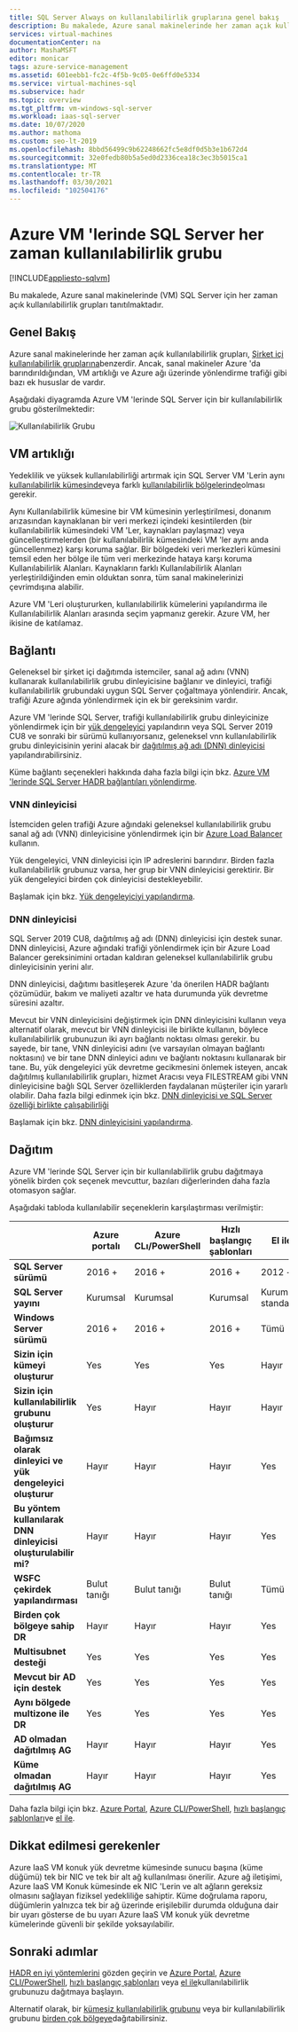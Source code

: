 ```yaml
---
title: SQL Server Always on kullanılabilirlik gruplarına genel bakış
description: Bu makalede, Azure sanal makinelerinde her zaman açık kullanılabilirlik grupları SQL Server açıklanır.
services: virtual-machines
documentationCenter: na
author: MashaMSFT
editor: monicar
tags: azure-service-management
ms.assetid: 601eebb1-fc2c-4f5b-9c05-0e6ffd0e5334
ms.service: virtual-machines-sql
ms.subservice: hadr
ms.topic: overview
ms.tgt_pltfrm: vm-windows-sql-server
ms.workload: iaas-sql-server
ms.date: 10/07/2020
ms.author: mathoma
ms.custom: seo-lt-2019
ms.openlocfilehash: 8bbd56499c9b62248662fc5e8df0d5b3e1b672d4
ms.sourcegitcommit: 32e0fedb80b5a5ed0d2336cea18c3ec3b5015ca1
ms.translationtype: MT
ms.contentlocale: tr-TR
ms.lasthandoff: 03/30/2021
ms.locfileid: "102504176"
---
```

# <a name="always-on-availability-group-on-sql-server-on-azure-vms"></a>Azure VM 'lerinde SQL Server her zaman kullanılabilirlik grubu
[!INCLUDE[appliesto-sqlvm](../../includes/appliesto-sqlvm.md)]

Bu makalede, Azure sanal makinelerinde (VM) SQL Server için her zaman açık kullanılabilirlik grupları tanıtılmaktadır. 

## <a name="overview"></a>Genel Bakış

Azure sanal makinelerinde her zaman açık kullanılabilirlik grupları, [Şirket içi kullanılabilirlik gruplarına](/sql/database-engine/availability-groups/windows/always-on-availability-groups-sql-server)benzerdir. Ancak, sanal makineler Azure 'da barındırıldığından, VM artıklığı ve Azure ağı üzerinde yönlendirme trafiği gibi bazı ek hususlar de vardır. 

Aşağıdaki diyagramda Azure VM 'lerinde SQL Server için bir kullanılabilirlik grubu gösterilmektedir:

![Kullanılabilirlik Grubu](./media/availability-group-overview/00-EndstateSampleNoELB.png)


## <a name="vm-redundancy"></a>VM artıklığı 

Yedeklilik ve yüksek kullanılabilirliği artırmak için SQL Server VM 'Lerin aynı [kullanılabilirlik kümesinde](../../../virtual-machines/availability-set-overview.md)veya farklı [kullanılabilirlik bölgelerinde](../../../availability-zones/az-overview.md)olması gerekir.

Aynı Kullanılabilirlik kümesine bir VM kümesinin yerleştirilmesi, donanım arızasından kaynaklanan bir veri merkezi içindeki kesintilerden (bir kullanılabilirlik kümesindeki VM 'Ler, kaynakları paylaşmaz) veya güncelleştirmelerden (bir kullanılabilirlik kümesindeki VM 'ler aynı anda güncellenmez) karşı koruma sağlar. Bir bölgedeki veri merkezleri kümesini temsil eden her bölge ile tüm veri merkezinde hataya karşı koruma Kullanılabilirlik Alanları.  Kaynakların farklı Kullanılabilirlik Alanları yerleştirildiğinden emin olduktan sonra, tüm sanal makinelerinizi çevrimdışına alabilir.

Azure VM 'Leri oluştururken, kullanılabilirlik kümelerini yapılandırma ile Kullanılabilirlik Alanları arasında seçim yapmanız gerekir.  Azure VM, her ikisine de katılamaz.


## <a name="connectivity"></a>Bağlantı 

Geleneksel bir şirket içi dağıtımda istemciler, sanal ağ adını (VNN) kullanarak kullanılabilirlik grubu dinleyicisine bağlanır ve dinleyici, trafiği kullanılabilirlik grubundaki uygun SQL Server çoğaltmaya yönlendirir. Ancak, trafiği Azure ağında yönlendirmek için ek bir gereksinim vardır. 

Azure VM 'lerinde SQL Server, trafiği kullanılabilirlik grubu dinleyicinize yönlendirmek için bir [yük dengeleyici](availability-group-vnn-azure-load-balancer-configure.md) yapılandırın veya SQL Server 2019 CU8 ve sonraki bir sürümü kullanıyorsanız, geleneksel vnn kullanılabilirlik grubu dinleyicisinin yerini alacak bir [dağıtılmış ağ adı (DNN) dinleyicisi](availability-group-distributed-network-name-dnn-listener-configure.md) yapılandırabilirsiniz. 

Küme bağlantı seçenekleri hakkında daha fazla bilgi için bkz. [Azure VM 'lerinde SQL Server HADR bağlantıları yönlendirme](hadr-cluster-best-practices.md#connectivity). 

### <a name="vnn-listener"></a>VNN dinleyicisi 

İstemciden gelen trafiği Azure ağındaki geleneksel kullanılabilirlik grubu sanal ağ adı (VNN) dinleyicisine yönlendirmek için bir [Azure Load Balancer](../../../load-balancer/load-balancer-overview.md) kullanın. 

Yük dengeleyici, VNN dinleyicisi için IP adreslerini barındırır. Birden fazla kullanılabilirlik grubunuz varsa, her grup bir VNN dinleyicisi gerektirir. Bir yük dengeleyici birden çok dinleyicisi destekleyebilir.

Başlamak için bkz. [Yük dengeleyiciyi yapılandırma](availability-group-vnn-azure-load-balancer-configure.md). 

### <a name="dnn-listener"></a>DNN dinleyicisi

SQL Server 2019 CU8, dağıtılmış ağ adı (DNN) dinleyicisi için destek sunar. DNN dinleyicisi, Azure ağındaki trafiği yönlendirmek için bir Azure Load Balancer gereksinimini ortadan kaldıran geleneksel kullanılabilirlik grubu dinleyicisinin yerini alır. 

DNN dinleyicisi, dağıtımı basitleşerek Azure 'da önerilen HADR bağlantı çözümüdür, bakım ve maliyeti azaltır ve hata durumunda yük devretme süresini azaltır. 

Mevcut bir VNN dinleyicisini değiştirmek için DNN dinleyicisini kullanın veya alternatif olarak, mevcut bir VNN dinleyicisi ile birlikte kullanın, böylece kullanılabilirlik grubunuzun iki ayrı bağlantı noktası olması gerekir. bu sayede, bir tane, VNN dinleyicisi adını (ve varsayılan olmayan bağlantı noktasını) ve bir tane DNN dinleyici adını ve bağlantı noktasını kullanarak bir tane. Bu, yük dengeleyici yük devretme gecikmesini önlemek isteyen, ancak dağıtılmış kullanılabilirlik grupları, hizmet Aracısı veya FILESTREAM gibi VNN dinleyicisine bağlı SQL Server özelliklerden faydalanan müşteriler için yararlı olabilir. Daha fazla bilgi edinmek için bkz. [DNN dinleyicisi ve SQL Server özelliği birlikte çalışabilirliği](availability-group-dnn-interoperability.md)

Başlamak için bkz. [DNN dinleyicisini yapılandırma](availability-group-distributed-network-name-dnn-listener-configure.md).


## <a name="deployment"></a>Dağıtım 

Azure VM 'lerinde SQL Server için bir kullanılabilirlik grubu dağıtmaya yönelik birden çok seçenek mevcuttur, bazıları diğerlerinden daha fazla otomasyon sağlar. 

Aşağıdaki tabloda kullanılabilir seçeneklerin karşılaştırması verilmiştir:

| | Azure portalı | Azure CLı/PowerShell | Hızlı başlangıç şablonları | El ile |
|---------|---------|---------|---------|---------|
|**SQL Server sürümü** |2016 + |2016 +|2016 +|2012 +|
|**SQL Server yayını** |Kurumsal |Kurumsal |Kurumsal |Kurumsal, standart|
|**Windows Server sürümü**| 2016 + | 2016 + | 2016 + | Tümü|
|**Sizin için kümeyi oluşturur**|Yes|Yes | Yes |Hayır|
|**Sizin için kullanılabilirlik grubunu oluşturur** |Yes |Hayır|Hayır|Hayır|
|**Bağımsız olarak dinleyici ve yük dengeleyici oluşturur** |Hayır|Hayır|Hayır|Yes|
|**Bu yöntem kullanılarak DNN dinleyicisi oluşturulabilir mi?**|Hayır|Hayır|Hayır|Yes|
|**WSFC çekirdek yapılandırması**|Bulut tanığı|Bulut tanığı|Bulut tanığı|Tümü|
|**Birden çok bölgeye sahip DR** |Hayır|Hayır|Hayır|Yes|
|**Multisubnet desteği** |Yes|Yes|Yes|Yes|
|**Mevcut bir AD için destek**|Yes|Yes|Yes|Yes|
|**Aynı bölgede multizone ile DR**|Yes|Yes|Yes|Yes|
|**AD olmadan dağıtılmış AG**|Hayır|Hayır|Hayır|Yes|
|**Küme olmadan dağıtılmış AG** |Hayır|Hayır|Hayır|Yes|

Daha fazla bilgi için bkz. [Azure Portal](availability-group-azure-portal-configure.md), [Azure CLI/PowerShell](./availability-group-az-commandline-configure.md), [hızlı başlangıç şablonları](availability-group-quickstart-template-configure.md)ve [el ile](availability-group-manually-configure-prerequisites-tutorial.md).

## <a name="considerations"></a>Dikkat edilmesi gerekenler 

Azure IaaS VM konuk yük devretme kümesinde sunucu başına (küme düğümü) tek bir NIC ve tek bir alt ağ kullanılması önerilir. Azure ağ iletişimi, Azure IaaS VM Konuk kümesinde ek NIC 'Lerin ve alt ağların gereksiz olmasını sağlayan fiziksel yedekliliğe sahiptir. Küme doğrulama raporu, düğümlerin yalnızca tek bir ağ üzerinde erişilebilir durumda olduğuna dair bir uyarı gösterse de bu uyarı Azure IaaS VM konuk yük devretme kümelerinde güvenli bir şekilde yoksayılabilir. 

## <a name="next-steps"></a>Sonraki adımlar

[HADR en iyi yöntemlerini](hadr-cluster-best-practices.md) gözden geçirin ve [Azure Portal](availability-group-azure-portal-configure.md), [Azure CLI/PowerShell](./availability-group-az-commandline-configure.md), [hızlı başlangıç şablonları](availability-group-quickstart-template-configure.md) veya [el ile](availability-group-manually-configure-prerequisites-tutorial.md)kullanılabilirlik grubunuzu dağıtmaya başlayın.

Alternatif olarak, bir [kümesiz kullanılabilirlik grubunu](availability-group-clusterless-workgroup-configure.md) veya bir kullanılabilirlik grubunu [birden çok bölgeye](availability-group-manually-configure-multiple-regions.md)dağıtabilirsiniz.
